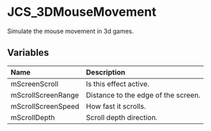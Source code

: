# JCS_3DMouseMovement

Simulate the mouse movement in 3d games.

## Variables

| Name               | Description                         |
|:-------------------|:------------------------------------|
| mScreenScroll      | Is this effect active.              |
| mScrollScreenRange | Distance to the edge of the screen. |
| mScrollScreenSpeed | How fast it scrolls.                |
| mScrollDepth       | Scroll depth direction.             |
